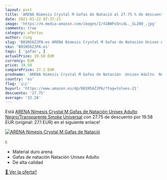 ```yaml
---
layout: post
title: 'ARENA Nimesis Crystal M Gafas de Natació al 27.75 % de descuento'
date: 2021-01-22 07:37:21
image: 'https://m.media-amazon.com/images/I/41BWFo5ni4L._SL200_.jpg'
comments: true
category: ofertas
author: ring
slug: 'B01N56ZJPA-es ARENA Nimesis Crystal M Gafas de Natación Unisex Adulto...'
sku: 'B01N56ZJPA-es'
tags: [ 'gafas', ]
actualPrice: 19.58 EUR
currency: EUR
price: 19.58
comparePrice: 27.1 EUR
prodname: 'ARENA Nimesis Crystal M Gafas de Natación  Unisex Adulto  Negro/Transparente  Smoke   Universal'
country: 'es'
flag: '🇪🇸'
buyurl: 'https://www.amazon.es/dp/B01N56ZJPA/?tag=tolees-21'
descuento: '27.75'
average: '22.28'
---
```


Está [ARENA Nimesis Crystal M Gafas de Natación  Unisex Adulto  Negro/Transparente  Smoke   Universal](https://www.amazon.es/dp/B01N56ZJPA/?tag=tolees-21) con 27.75 de descuento por 19.58 EUR (original: 27.1 EUR) en el siguiente enlace!

[![ARENA Nimesis Crystal M Gafas de Natació](https://m.media-amazon.com/images/I/41BWFo5ni4L._SL200_.jpg)](https://www.amazon.es/dp/B01N56ZJPA/?tag=tolees-21)

ℹ️:

- Material duro arena
- Gafas de natación Natación Unisex Adulto
- De alta calidad

[🛒 Ver la oferta!!](https://www.amazon.es/dp/B01N56ZJPA/?tag=tolees-21)
